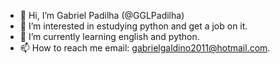 - 👋 Hi, I’m Gabriel Padilha (@GGLPadilha)
- 👀 I’m interested in estudying python and get a job on it.
- 🌱 I’m currently learning english and python.
- 📫 How to reach me email: gabrielgaldino2011@hotmail.com.

<!---
GGLPadilha/GGLPadilha is a ✨ special ✨ repository because its `README.md` (this file) appears on your GitHub profile.
You can click the Preview link to take a look at your changes.
--->
